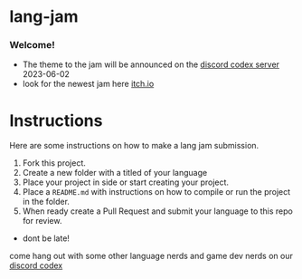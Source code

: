 # lang-jam

### Welcome!
- The theme to the jam will be announced on the [discord codex server](https://discord.gg/KwnGX8P) 2023-06-02
- look for the newest jam here [itch.io](https://itch.io/jam/lang-jam)

# Instructions

Here are some instructions on how to make a lang jam submission.
1. Fork this project.
2. Create a new folder with a titled of your language
3. Place your project in side or start creating your project.
4. Place a `README.md` with instructions on how to compile or run the project in the folder.
5. When ready create a Pull Request and submit your language to this repo for review.


- dont be late!

come hang out with some other language nerds and game dev nerds on our [discord codex](https://discord.gg/KwnGX8P)
